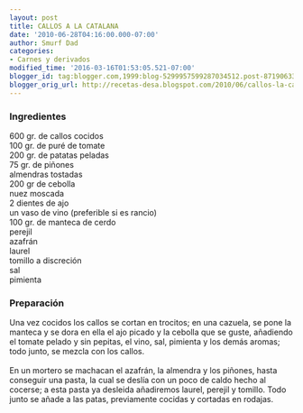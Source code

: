 ```yaml
---
layout: post
title: CALLOS A LA CATALANA
date: '2010-06-28T04:16:00.000-07:00'
author: Smurf Dad
categories:
- Carnes y derivados
modified_time: '2016-03-16T01:53:05.521-07:00'
blogger_id: tag:blogger.com,1999:blog-5299957599287034512.post-8719063383697559389
blogger_orig_url: http://recetas-desa.blogspot.com/2010/06/callos-la-catalana.html
---
```


<h3>Ingredientes</h3>600 gr. de callos cocidos<br />100 gr. de puré de tomate<br />200 gr. de patatas peladas<br />75 gr. de piñones<br />almendras tostadas<br />200 gr de cebolla<br />nuez moscada<br />2 dientes de ajo<br />un vaso de vino (preferible si es rancio)<br />100 gr. de manteca de cerdo<br />perejil<br />azafrán<br />laurel<br />tomillo a discreción<br />sal<br />pimienta<br /><h3>Preparación</h3>Una vez cocidos los callos se cortan en trocitos; en una cazuela, se pone la manteca y se dora en ella el ajo picado y la cebolla que se guste, añadiendo el tomate pelado y sin pepitas, el vino, sal, pimienta y los demás aromas; todo junto, se mezcla con los callos.<br /><br />En un mortero se machacan el azafrán, la almendra y los piñones, hasta conseguir una pasta, la cual se deslía con un poco de caldo hecho al cocerse; a esta pasta ya desleida añadiremos laurel, perejil y tomillo. Todo junto se añade a las patas, previamente cocidas y cortadas en rodajas.